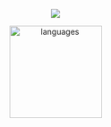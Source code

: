 <p align="center">
    <img src="https://spotify-github-profile.vercel.app/api/view?uid=45yc0u5bhjldoswyfev2db2lb&cover_image=true"/>
</p>
<a align="center" href="https://norictech.github.io">
    <p align="center">
      <img src="https://github-readme-stats.vercel.app/api/top-langs/?username=norictech&layout=compact&theme=tokyonight" alt="languages" height="165">
    </p>
</a>
